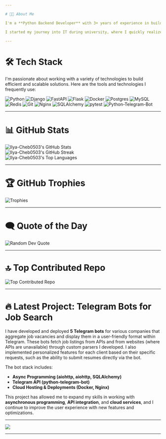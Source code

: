 ```yaml
---

# 👨‍💻 About Me

I'm a **Python Backend Developer** with 3+ years of experience in building scalable and high-performance solutions. I'm always looking to expand my knowledge and improve my skills to solve real-world problems through programming. I believe in writing clean, efficient code and creating solutions that add true value to businesses.

I started my journey into IT during university, where I quickly realized that programming is my true passion. Since then, I've worked on a wide variety of projects, from freelance to team-based collaboration, and continuously aimed to grow both professionally and personally.

---
```


# 🛠 Tech Stack

I'm passionate about working with a variety of technologies to build efficient and scalable solutions. Here are the tools and technologies I frequently use:

![Python](https://img.shields.io/badge/python-3670A0?style=for-the-badge\&logo=python\&logoColor=ffdd54)
![Django](https://img.shields.io/badge/django-%23092E20.svg?style=for-the-badge\&logo=django\&logoColor=white)
![FastAPI](https://img.shields.io/badge/FastAPI-005571?style=for-the-badge\&logo=fastapi)
![Flask](https://img.shields.io/badge/flask-%23000.svg?style=for-the-badge\&logo=flask\&logoColor=white)
![Docker](https://img.shields.io/badge/docker-%230db7ed.svg?style=for-the-badge\&logo=docker\&logoColor=white)
![Postgres](https://img.shields.io/badge/postgres-%23316192.svg?style=for-the-badge\&logo=postgresql\&logoColor=white)
![MySQL](https://img.shields.io/badge/mysql-4479A1.svg?style=for-the-badge\&logo=mysql\&logoColor=white)
![Redis](https://img.shields.io/badge/redis-%23DD0031.svg?style=for-the-badge\&logo=redis\&logoColor=white)
![Git](https://img.shields.io/badge/git-%23F05033.svg?style=for-the-badge\&logo=git\&logoColor=white)
![Nginx](https://img.shields.io/badge/nginx-%23009639.svg?style=for-the-badge\&logo=nginx\&logoColor=white)
![SQLAlchemy](https://img.shields.io/badge/SQLAlchemy-ffffff?style=for-the-badge\&logo=sqlalchemy)
![pytest](https://img.shields.io/badge/pytest-%230a9a7b.svg?style=for-the-badge\&logo=pytest\&logoColor=white)
![Python-Telegram-Bot](https://img.shields.io/badge/python%20telegram%20bot-%2322E7F2.svg?style=for-the-badge\&logo=python\&logoColor=white)

---

# 📊 GitHub Stats

![Ilya-Cheb0503's GitHub Stats](https://github-readme-stats.vercel.app/api?username=Ilya-Cheb0503\&theme=dark\&hide_border=false\&include_all_commits=false\&count_private=false)<br/>
![Ilya-Cheb0503's GitHub Streak](https://github-readme-streak-stats.herokuapp.com/?user=Ilya-Cheb0503\&theme=dark\&hide_border=false)<br/>
![Ilya-Cheb0503's Top Languages](https://github-readme-stats.vercel.app/api/top-langs/?username=Ilya-Cheb0503\&theme=dark\&hide_border=false\&include_all_commits=false\&count_private=false\&layout=compact)

---

# 🏆 GitHub Trophies

![Trophies](https://github-profile-trophy.vercel.app/?username=Ilya-Cheb0503\&theme=radical\&no-frame=true\&no-bg=false\&margin-w=4)

---

# 🗨️ Quote of the Day

![Random Dev Quote](https://quotes-github-readme.vercel.app/api?type=horizontal\&theme=radical)

---

# 🔝 Top Contributed Repo

![Top Contributed Repo](https://github-contributor-stats.vercel.app/api?username=Ilya-Cheb0503\&limit=5\&theme=dark\&combine_all_yearly_contributions=true)

---

# 🔥 Latest Project: **Telegram Bots for Job Search**

I have developed and deployed **5 Telegram bots** for various companies that aggregate job vacancies and display them in a user-friendly format within Telegram. These bots fetch job listings from APIs and from websites (where APIs are unavailable) through custom parsers I developed. I also implemented personalized features for each client based on their specific requests, such as the ability to submit resumes directly via the bot.

The bot stack includes:

* **Async Programming (aiohttp, aiohttp, SQLAlchemy)**
* **Telegram API (python-telegram-bot)**
* **Cloud Hosting & Deployments (Docker, Nginx)**

This project has allowed me to expand my skills in working with **asynchronous programming**, **API integration**, and **cloud services**, and I continue to improve the user experience with new features and optimizations.

---

[![](https://visitcount.itsvg.in/api?id=Ilya-Cheb0503\&icon=0\&color=0)](https://visitcount.itsvg.in)

---


